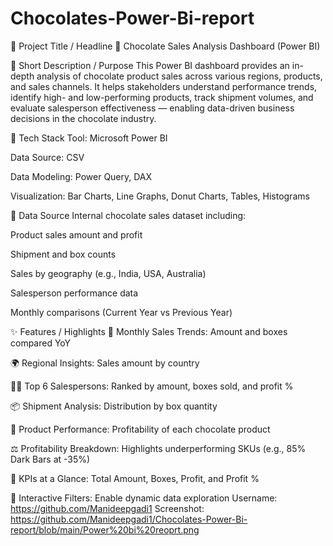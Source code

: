 # Chocolates-Power-Bi-report

📌 Project Title / Headline
🍫 Chocolate Sales Analysis Dashboard (Power BI)

📝 Short Description / Purpose
This Power BI dashboard provides an in-depth analysis of chocolate product sales across various regions, products, and sales channels. It helps stakeholders understand performance trends, identify high- and low-performing products, track shipment volumes, and evaluate salesperson effectiveness — enabling data-driven business decisions in the chocolate industry.

🧰 Tech Stack
Tool: Microsoft Power BI

Data Source: CSV 

Data Modeling: Power Query, DAX

Visualization: Bar Charts, Line Graphs, Donut Charts, Tables, Histograms

📡 Data Source
Internal chocolate sales dataset including:

Product sales amount and profit

Shipment and box counts

Sales by geography (e.g., India, USA, Australia)

Salesperson performance data

Monthly comparisons (Current Year vs Previous Year)

✨ Features / Highlights
📅 Monthly Sales Trends: Amount and boxes compared YoY

🌍 Regional Insights: Sales amount by country

🧑‍💼 Top 6 Salespersons: Ranked by amount, boxes sold, and profit %

📦 Shipment Analysis: Distribution by box quantity

🍬 Product Performance: Profitability of each chocolate product

⚖️ Profitability Breakdown: Highlights underperforming SKUs (e.g., 85% Dark Bars at -35%)

🧮 KPIs at a Glance: Total Amount, Boxes, Profit, and Profit %

🧭 Interactive Filters: Enable dynamic data exploration
    Username: https://github.com/Manideepgadi1
    Screenshot: https://github.com/Manideepgadi1/Chocolates-Power-Bi-report/blob/main/Power%20bi%20reoprt.png
